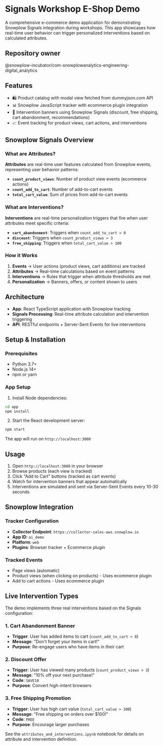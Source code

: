 # Signals Workshop E-Shop Demo

A comprehensive e-commerce demo application for demonstrating Snowplow Signals integration during workshops. This app showcases how real-time user behavior can trigger personalized interventions based on calculated attributes.

## Repository owner

@snowplow-incubator/com-snowplowanalytics-engineering-digital_analytics

## Features

- 🛍️ Product catalog with modal view fetched from dummyjson.com API
- 📊 Snowplow JavaScript tracker with ecommerce plugin integration
- 🎨 Intervention banners using Snowplow Signals (discount, free shipping, cart abandonment, recommendations)
- 📈 Event tracking for product views, cart actions, and interventions

## Snowplow Signals Overview

### What are Attributes?

**Attributes** are real-time user features calculated from Snowplow events, representing user behavior patterns:

- **`count_product_views`**: Number of product view events (ecommerce actions)
- **`count_add_to_cart`**: Number of add-to-cart events
- **`total_cart_value`**: Sum of prices from add-to-cart events

### What are Interventions?

**Interventions** are real-time personalization triggers that fire when user attributes meet specific criteria:

- **`cart_abandonment`**: Triggers when `count_add_to_cart > 0`
- **`discount`**: Triggers when `count_product_views > 3`
- **`free_shipping`**: Triggers when `total_cart_value > 100`

### How it Works

1. **Events** → User actions (product views, cart additions) are tracked
2. **Attributes** → Real-time calculations based on event patterns
3. **Interventions** → Rules that trigger when attribute thresholds are met
4. **Personalization** → Banners, offers, or content shown to users

## Architecture

- **App**: React TypeScript application with Snowplow tracking
- **Signals Processing**: Real-time attribute calculation and intervention triggering
- **API**: RESTful endpoints + Server-Sent Events for live interventions

## Setup & Installation

### Prerequisites

- Python 3.7+
- Node.js 14+
- npm or yarn

### App Setup

1. Install Node dependencies:

```bash
cd app
npm install
```

2. Start the React development server:

```bash
npm start
```

The app will run on `http://localhost:3000`

## Usage

1. Open `http://localhost:3000` in your browser
2. Browse products (each view is tracked)
3. Click "Add to Cart" buttons (tracked as cart events)
4. Watch for intervention banners that appear automatically
5. Interventions are simulated and sent via Server-Sent Events every 10-30 seconds

## Snowplow Integration

### Tracker Configuration

- **Collector Endpoint**: `https://collector-sales-aws.snowplow.io`
- **App ID**: `ai_demo`
- **Platform**: `web`
- **Plugins**: Browser tracker + Ecommerce plugin

### Tracked Events

- Page views (automatic)
- Product views (when clicking on products) - Uses ecommerce plugin
- Add to cart actions - Uses ecommerce plugin

## Live Intervention Types

The demo implements three real interventions based on the Signals configuration:

### 1. Cart Abandonment Banner

- **Trigger**: User has added items to cart (`count_add_to_cart > 0`)
- **Message**: "Don't forget your items in cart!"
- **Purpose**: Re-engage users who have items in their cart

### 2. Discount Offer

- **Trigger**: User has viewed many products (`count_product_views > 3`)
- **Message**: "10% off your next purchase!"
- **Code**: `SAVE10`
- **Purpose**: Convert high-intent browsers

### 3. Free Shipping Promotion

- **Trigger**: User has high cart value (`total_cart_value > 100`)
- **Message**: "Free shipping on orders over $100!"
- **Code**: `FREE`
- **Purpose**: Encourage larger purchases

See the `attributes_and_interventions.ipynb` notebook for details on attribute and intervention definition.
